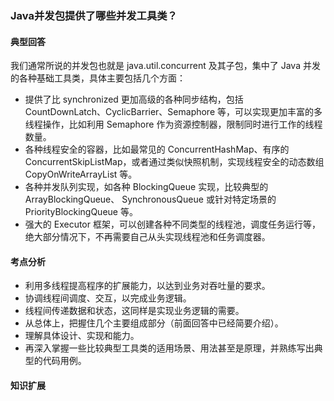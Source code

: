 ### Java并发包提供了哪些并发工具类？

#### 典型回答

我们通常所说的并发包也就是 java.util.concurrent 及其子包，集中了 Java 并发的各种基础工具类，具体主要包括几个方面：

- 提供了比 synchronized 更加高级的各种同步结构，包括 CountDownLatch、CyclicBarrier、Semaphore 等，可以实现更加丰富的多线程操作，比如利用 Semaphore 作为资源控制器，限制同时进行工作的线程数量。
- 各种线程安全的容器，比如最常见的 ConcurrentHashMap、有序的 ConcurrentSkipListMap，或者通过类似快照机制，实现线程安全的动态数组 CopyOnWriteArrayList 等。
- 各种并发队列实现，如各种 BlockingQueue 实现，比较典型的 ArrayBlockingQueue、 SynchronousQueue 或针对特定场景的 PriorityBlockingQueue 等。
- 强大的 Executor 框架，可以创建各种不同类型的线程池，调度任务运行等，绝大部分情况下，不再需要自己从头实现线程池和任务调度器。

#### 考点分析

- 利用多线程提高程序的扩展能力，以达到业务对吞吐量的要求。
- 协调线程间调度、交互，以完成业务逻辑。
- 线程间传递数据和状态，这同样是实现业务逻辑的需要。
- 从总体上，把握住几个主要组成部分（前面回答中已经简要介绍）。
- 理解具体设计、实现和能力。
- 再深入掌握一些比较典型工具类的适用场景、用法甚至是原理，并熟练写出典型的代码用例。

#### 知识扩展

